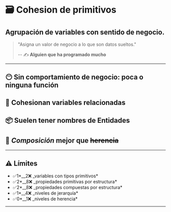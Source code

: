 # 🗃️ Cohesion de primitivos

## Agrupación de variables con sentido de negocio.

> "Asigna un valor de negocio a lo que son datos sueltos."
>
> -- ✍️ **Alguien que ha programado mucho**

---

## 😶 Sin comportamiento de negocio: poca o ninguna función

## 💞 Cohesionan variables relacionadas

## 📦 Suelen tener nombres de Entidades

## 👴 _Composición_ mejor que ~~herencia~~

---

## ⚠️ Límites

- ✅1*\_\_2❌ \_variables con tipos primitivos*
- ✅2*\_\_8❌ \_propiedades primitivas por estructura*
- ✅2*\_\_8❌ \_propiedades compuestas por estructura*
- ✅1*\_\_4❌ \_niveles de jerarquía*
- ✅0*\_\_1❌ \_niveles de herencia*

---
